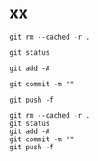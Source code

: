 # xx

```
git rm --cached -r .

```

```
git status

```

```
git add -A

```

```
git commit -m ""

```

```
git push -f

```

```
git rm --cached -r .
git status
git add -A
git commit -m ""
git push -f

```
